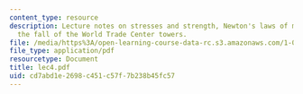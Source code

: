 ```yaml
---
content_type: resource
description: Lecture notes on stresses and strength, Newton's laws of motion, and
  the fall of the World Trade Center towers.
file: /media/https%3A/open-learning-course-data-rc.s3.amazonaws.com/1-050-engineering-mechanics-i-fall-2007/cd7abd1e2698c451c57f7b238b45fc57_lec4.pdf
file_type: application/pdf
resourcetype: Document
title: lec4.pdf
uid: cd7abd1e-2698-c451-c57f-7b238b45fc57
---
```

